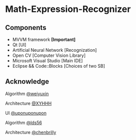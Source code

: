 # Math-Expression-Recognizer

## Components
- MVVM framework **[Important]**
- Qt [UI]
- Artificial Neural Network [Recognization]
- Open CV [Computer Vision Library]
- Microsoft Visual Studio [Main IDE]
- Eclipse && Code::Blocks [Choices of two SB] 

## Acknowledge
Algorithm [@weiyuxin](https://github.com/weiyuxin)

Architecture [@XYHHH](https://github.com/XYHHH)

UI [@uponuponupon](https://github.com/uponuponupon)

Algorithm [@lds56](https://github.com/lds56)

Architecture [@chenbrilly](https://github.com/chenbrilly)
